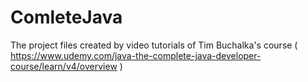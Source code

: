 # ComleteJava
The project files created by video tutorials of Tim Buchalka's course ( https://www.udemy.com/java-the-complete-java-developer-course/learn/v4/overview )
